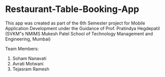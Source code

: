 # Restaurant-Table-Booking-App
This app was created as part of the 6th Semester project for Mobile Application Development under the Guidance of Prof. Pratindya Hegdepatil (SVKM"s NMIMS Mukesh Patel School of Technology Management and Engineering, Mumbai)

Team Members:
1. Soham Nanavati
2. Avrati Motwani
3. Tejasram Ramesh
